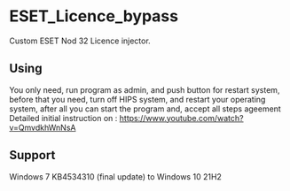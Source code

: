 # ESET_Licence_bypass
Custom ESET Nod 32 Licence injector.
## Using
You only need, run program as admin, and push button for restart system, before that you need, turn off HIPS system, and restart your operating system, after all you can start the program and, accept all steps ageement
Detailed initial instruction on : https://www.youtube.com/watch?v=QmvdkhWnNsA
## Support
Windows 7 KB4534310 (final update)
to Windows 10 21H2

